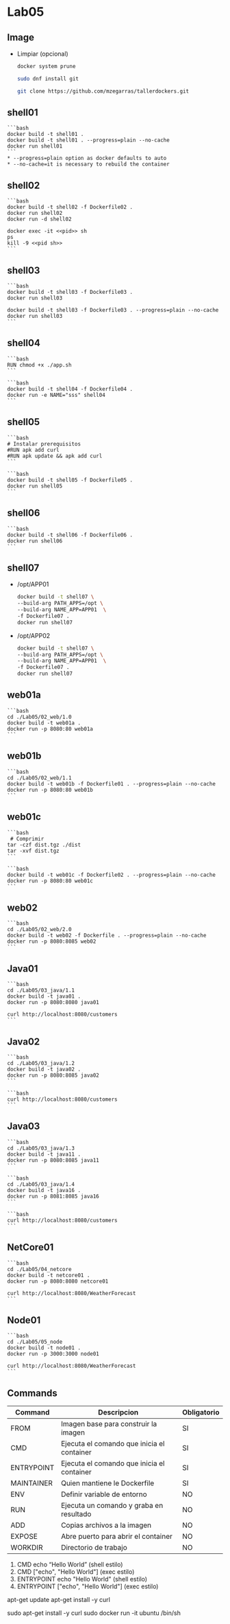 # Lab05

## Image

* Limpiar (opcional)
    ```bash
    docker system prune

    sudo dnf install git
    
    git clone https://github.com/mzegarras/tallerdockers.git

    ```


## shell01
    ```bash
    docker build -t shell01 .
    docker build -t shell01 . --progress=plain --no-cache
    docker run shell01
    ```
    * --progress=plain option as docker defaults to auto
    * --no-cache=it is necessary to rebuild the container

## shell02
    ```bash
    docker build -t shell02 -f Dockerfile02 .
    docker run shell02
    docker run -d shell02

    docker exec -it <<pid>> sh
    ps
    kill -9 <<pid sh>>
    ```

## shell03
    ```bash
    docker build -t shell03 -f Dockerfile03 .
    docker run shell03

    docker build -t shell03 -f Dockerfile03 . --progress=plain --no-cache
    docker run shell03
    ```

## shell04
    ```bash
    RUN chmod +x ./app.sh
    ```

    ```bash
    docker build -t shell04 -f Dockerfile04 .
    docker run -e NAME="sss" shell04
    ```

## shell05

    ```bash
    # Instalar prerequisitos
    #RUN apk add curl
    #RUN apk update && apk add curl
    ```

    ```bash
    docker build -t shell05 -f Dockerfile05 .
    docker run shell05
    ```

## shell06

    ```bash
    docker build -t shell06 -f Dockerfile06 .
    docker run shell06
    ```

## shell07
* /opt/APP01

    ```bash
    docker build -t shell07 \
    --build-arg PATH_APPS=/opt \
    --build-arg NAME_APP=APP01  \
    -f Dockerfile07 .
    docker run shell07
    ```

* /opt/APP02

    ```bash
    docker build -t shell07 \
    --build-arg PATH_APPS=/opt \
    --build-arg NAME_APP=APP01  \
    -f Dockerfile07 .
    docker run shell07
    ```

## web01a
    ```bash
    cd ./Lab05/02_web/1.0
    docker build -t web01a .
    docker run -p 8080:80 web01a
    ```

## web01b
    ```bash
    cd ./Lab05/02_web/1.1
    docker build -t web01b -f Dockerfile01 . --progress=plain --no-cache
    docker run -p 8080:80 web01b
    ```

## web01c

    ```bash
     # Comprimir
    tar -czf dist.tgz ./dist
    tar -xvf dist.tgz
    ```

    ```bash
    docker build -t web01c -f Dockerfile02 . --progress=plain --no-cache
    docker run -p 8080:80 web01c
    ```

## web02
    ```bash
    cd ./Lab05/02_web/2.0
    docker build -t web02 -f Dockerfile . --progress=plain --no-cache
    docker run -p 8080:8085 web02
    ```
## Java01
    ```bash
    cd ./Lab05/03_java/1.1
    docker build -t java01 .
    docker run -p 8080:8080 java01

    curl http://localhost:8080/customers
    ```

## Java02
    ```bash
    cd ./Lab05/03_java/1.2
    docker build -t java02 .
    docker run -p 8080:8085 java02
    ```

    ```bash
    curl http://localhost:8080/customers
    ```

## Java03
    ```bash
    cd ./Lab05/03_java/1.3
    docker build -t java11 .
    docker run -p 8080:8085 java11
    ```

    ```bash
    cd ./Lab05/03_java/1.4
    docker build -t java16 .
    docker run -p 8081:8085 java16
    ```

    ```bash
    curl http://localhost:8080/customers
    ```

## NetCore01
    ```bash
    cd ./Lab05/04_netcore
    docker build -t netcore01 .
    docker run -p 8080:8080 netcore01

    curl http://localhost:8080/WeatherForecast
    ```

## Node01
    ```bash
    cd ./Lab05/05_node
    docker build -t node01 .
    docker run -p 3000:3000 node01

    curl http://localhost:8080/WeatherForecast
    ```

## Commands
|Command    |Descripcion|Obligatorio|
|-----------|-----------|-----------|
|FROM       |Imagen base para construir la imagen|SI|
|CMD	    |Ejecuta el comando que inicia el container|SI|
|ENTRYPOINT |Ejecuta el comando que inicia el container|SI|
|MAINTAINER |Quien mantiene le Dockerfile|SI
|ENV |Definir variable de entorno|NO
|RUN |Ejecuta un comando y graba en resultado|NO
|ADD |Copias archivos a la imagen|NO
|EXPOSE|Abre puerto para abrir el container|NO
|WORKDIR|Directorio de trabajo|NO

1. CMD echo “Hello World” (shell estilo)
1. CMD ["echo", "Hello World"] (exec estilo)
1. ENTRYPOINT echo "Hello World" (shell estilo)
1. ENTRYPOINT ["echo", "Hello World"] (exec estilo)



apt-get update
apt-get install -y curl



sudo apt-get install -y curl
sudo docker run -it ubuntu /bin/sh